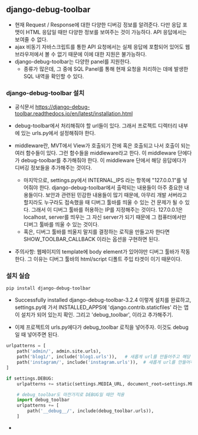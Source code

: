 ## django-debug-toolbar
- 현재 Request / Response에 대한 다양한 디버깅 정보를 알려준다. 다만 응답 포맷이 HTML 응답일 때만 다양한 정보를 보여주는 것이 가능하다. API 응답에서는 보여줄 수 없다.
- ajax 비동기 자바스크립트를 통한 API 요청에서는 실제 응답에 포함되어 있어도 웹 브라우저에서 볼 수 없기 때문에 이에 대한 지원은 불가능하다.
- django-debug-toolbar는 다양한 panel를 지원한다.
  - 종류가 많은데, 그 중에 SQL Panel를 통해 현재 요청을 처리하는 데에 발생한 SQL 내역을 확인할 수 있다. 


### django-debug-toolbar 설치
- 공식문서 https://django-debug-toolbar.readthedocs.io/en/latest/installation.html 
- debug-toolbar에서 처리해줘야 할 url들이 있다. 그래서 프로젝트 디렉터리 내부에 있는 urls.py에서 설정해줘야 한다.
- middleware란, MVT에서 View가 호출되기 전에 혹은 호출되고 나서 호출이 되는 여러 함수들이 있다. 그런 함수들을 middleware라고 한다. 이 middleware 단에다가 debug-toolbar를 추가해줘야 한다. 이 middleware 단에서
  해당 응답에다가 디버깅 정보들을 추가해주는 것이다.
  - 마지막으로, settings.py에서 INTERNAL_IPS 라는 항목에 "127.0.0.1"를 넣어줘야 한다. django-debug-toolbar에서 출력되는 내용들이 아주 중요한 내용들이다. 보안과 관련된 민감한 내용들이 많기 때문에,
    아무리 개발 서버라고 할지라도 누구라도 접속했을 때 디버그 툴바를 띄울 수 있는 건 문제가 될 수 있다. 그래서 이 디버그 툴바를 허용하는 IP를 지정해주는 것이다. 127.0.0.1은 localhost, server를 띄우는 그 자신 server가 되기 때문에 그 컴퓨터에서만 디버그 툴바를 띄울 수 있는 것이다.
  - 혹은, 디버그 툴바를 띄울지 말지를 결정하는 로직을 만들고자 한다면 SHOW_TOOLBAR_CALLBACK 이라는 옵션을 구현하면 된다.

- 주의사항: 웹페이지의 template에 body element가 있어야만 디버그 툴바가 작동한다. 그 이유는 디버그 툴바의 html/script 디폴트 주입 타겟이 </body> 이기 때문이다.


### 설치 실습
```terminal
pip install django-debug-toolbar
```

- Successfully installed django-debug-toolbar-3.2.4 이렇게 설치를 완료하고, settings.py에 가서 INSTALLED_APPS에 'django.contrib.staticfiles' 라는 앱이 설치가 되어 있는지 확인. 그리고 'debug_toolbar', 이라고 추가해주기.

- 이제 프로젝트의 urls.py에다가 debug_toolbar 로직을 넣어주자. 이것도 debug일 때 넣어주면 된다.
```python
urlpatterns = [
    path('admin/', admin.site.urls),
    path('blog1/', include('blog1.urls')),   # 새롭게 url를 만들어주고 해당 url은 blog1 앱의 urls.py로 보내주기
    path('instagram/', include('instagram.urls')),  # 새롭게 url를 만들어주고 해당 url은 instagram 앱의 urls.py로 보내주기
]

if settings.DEBUG:
    urlpatterns += static(settings.MEDIA_URL, document_root=settings.MEDIA_ROOT)

    # debug_toolbar도 마찬가지로 DEBUG일 때만 적용
    import debug_toolbar
    urlpatterns += [
        path('__debug__/', include(debug_toolbar.urls)),
    ]
```

- 

